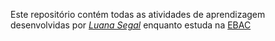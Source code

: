 Este repositório contém todas as atividades de aprendizagem desenvolvidas por _[Luana Segal](https://www.linkedin.com/in/luanasralonso/)_ enquanto estuda na [EBAC](https://ebaconline.com.br/) 
